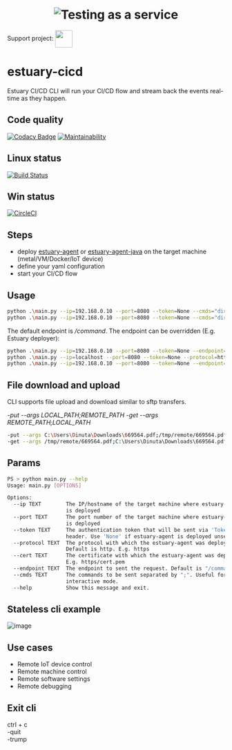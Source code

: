 <h1 align="center"><img src="./docs/images/banner_cli.png" alt="Testing as a service"></h1>  

Support project: <a href="https://paypal.me/catalindinuta?locale.x=en_US"><img src="https://lh3.googleusercontent.com/Y2_nyEd0zJftXnlhQrWoweEvAy4RzbpDah_65JGQDKo9zCcBxHVpajYgXWFZcXdKS_o=s180-rw" height="40" width="40" align="center"></a>    

# estuary-cicd
Estuary CI/CD CLI will run your CI/CD flow and stream back the events real-time as they happen.

## Code quality
[![Codacy Badge](https://app.codacy.com/project/badge/Grade/086f5a66ac0841c4800dcddfdc9fb3c2)](https://www.codacy.com/gh/estuaryoss/estuary-cli?utm_source=github.com&amp;utm_medium=referral&amp;utm_content=estuaryoss/estuary-cli&amp;utm_campaign=Badge_Grade)
[![Maintainability](https://api.codeclimate.com/v1/badges/8fffe56fb66038d7fa2d/maintainability)](https://codeclimate.com/github/estuaryoss/estuary-cli/maintainability)

## Linux status
[![Build Status](https://travis-ci.org/estuaryoss/estuary-cli.svg?branch=master)](https://travis-ci.org/estuaryoss/estuary-cli)

## Win status
[![CircleCI](https://circleci.com/gh/estuaryoss/estuary-cli.svg?style=svg)](https://circleci.com/gh/estuaryoss/estuary-cli)

## Steps
-  deploy [estuary-agent](https://github.com/dinuta/estuary-agent) or [estuary-agent-java](https://github.com/dinuta/estuary-agent-java)  on the target machine (metal/VM/Docker/IoT device)
-  define your yaml configuration 
-  start your CI/CD flow

## Usage
```bash
python .\main.py --ip=192.168.0.10 --port=8080 --token=None --cmds="dir;;-trump"
python .\main.py --ip=192.168.0.10 --port=8080 --token=None --cmds="dir;;cat requirements.txt;;-trump"
```

The default endpoint is */command*. The endpoint can be overridden (E.g. Estuary deployer):
```bash
python .\main.py --ip=192.168.0.10 --port=8080 --token=None --endpoint=/docker/command --cmds="dir;;cat requirements.txt;;-trump"
python .\main.py --ip=localhost --port=8080 --token=None --protocol=https --cmds="dir;;-get --args README.md;altcva.md;;-quit"
python .\main.py --ip=192.168.0.10 --port=8080 --token=None --endpoint=/kubectl/command --cmds="dir;;cat requirements.txt;;-trump"
```

## File download and upload
CLI supports file upload and download similar to sftp transfers.

*-put --args LOCAL_PATH;REMOTE_PATH*
*-get --args REMOTE_PATH;LOCAL_PATH*

```bash
-put --args C:\Users\Dinuta\Downloads\669564.pdf;/tmp/remote/669564.pdf
-get --args /tmp/remote/669564.pdf;C:\Users\Dinuta\Downloads\669564.pdf
```

## Params
```bash
PS > python main.py --help
Usage: main.py [OPTIONS]

Options:
  --ip TEXT        The IP/hostname of the target machine where estuary-agent
                   is deployed
  --port TEXT      The port number of the target machine where estuary-agent
                   is deployed
  --token TEXT     The authentication token that will be sent via 'Token'
                   header. Use 'None' if estuary-agent is deployed unsecured
  --protocol TEXT  The protocol with which the estuary-agent was deployed.
                   Default is http. E.g. https
  --cert TEXT      The certificate with which the estuary-agent was deployed.
                   E.g. https/cert.pem
  --endpoint TEXT  The endpoint to sent the request. Default is "/command"
  --cmds TEXT      The commands to be sent separated by ";". Useful for non-
                   interactive mode.
  --help           Show this message and exit.

```

## Stateless cli example  
![image](https://user-images.githubusercontent.com/43060213/79952987-e1142f00-8483-11ea-8fdc-8bef2b7f8d2a.png)  

## Use cases
-  Remote IoT device control
-  Remote machine control
-  Remote software settings
-  Remote debugging

## Exit cli
ctrl + c  
-quit  
-trump  
  
